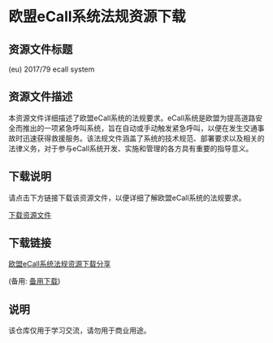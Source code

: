 # 欧盟eCall系统法规资源下载

## 资源文件标题
(eu) 2017/79 ecall system

## 资源文件描述
本资源文件详细描述了欧盟eCall系统的法规要求。eCall系统是欧盟为提高道路安全而推出的一项紧急呼叫系统，旨在自动或手动触发紧急呼叫，以便在发生交通事故时迅速获得救援服务。该法规文件涵盖了系统的技术规范、部署要求以及相关的法律义务，对于参与eCall系统开发、实施和管理的各方具有重要的指导意义。

## 下载说明
请点击下方链接下载该资源文件，以便详细了解欧盟eCall系统的法规要求。

[下载资源文件](path/to/download)

## 下载链接
[欧盟eCall系统法规资源下载分享](https://pan.quark.cn/s/0bc5b3097d85) 

(备用: [备用下载](https://pan.baidu.com/s/1TydRXwlSfUZ8IKYD2hTCBQ?pwd=1234))

## 说明

该仓库仅用于学习交流，请勿用于商业用途。
